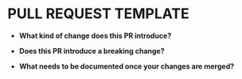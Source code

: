 # PULL REQUEST TEMPLATE
<!-- Thanks for submitting a pull request! Please provide enough information so that others can review your pull request. -->
<!-- Explain the **motivation** for making this change. What existing problem does the pull request solve? -->
<!-- Try to link to an open issue for more information. -->

<!-- In addition to that please answer these questions: -->
* **What kind of change does this PR introduce?**

<!-- E.g. a bugfix, feature, refactoring, build related change, etc… -->

* **Does this PR introduce a breaking change?**

<!-- If this PR introduces a breaking change, please describe the impact and a migration path for existing applications. -->

* **What needs to be documented once your changes are merged?**

<!-- List all the information that needs to be added to the documentation after merge -->
<!-- When your changes are merged you will be asked to contribute this to the documentation -->